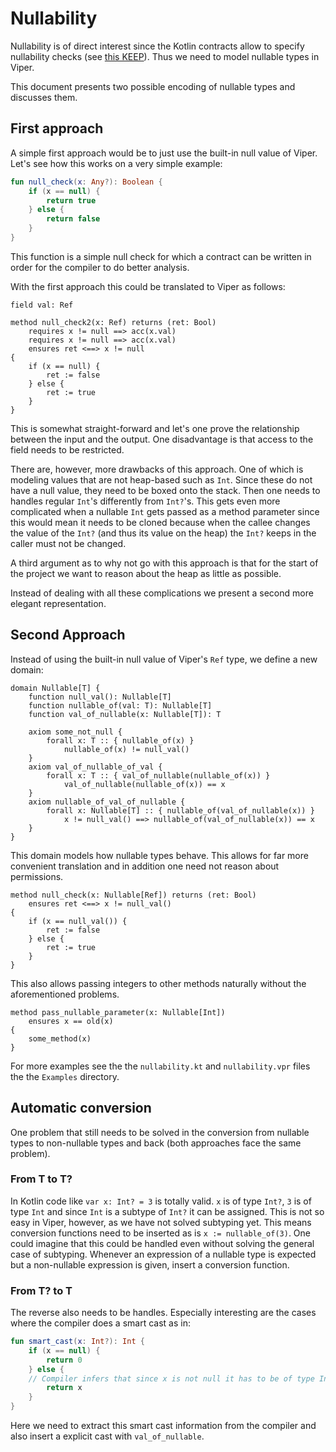 # Nullability

Nullability is of direct interest since the Kotlin contracts allow to specify
nullability checks (see [this KEEP][1]). Thus we need to model nullable types in
Viper.

This document presents two possible encoding of nullable types and discusses
them.

## First approach

A simple first approach would be to just use the built-in null value of Viper.
Let's see how this works on a very simple example:

```kotlin
fun null_check(x: Any?): Boolean {
    if (x == null) {
        return true
    } else {
        return false
    }
}
```

This function is a simple null check for which a contract can be written in
order for the compiler to do better analysis.

With the first approach this could be translated to Viper as follows:

```viper
field val: Ref

method null_check2(x: Ref) returns (ret: Bool) 
    requires x != null ==> acc(x.val)
    requires x != null ==> acc(x.val)
    ensures ret <==> x != null
{
    if (x == null) {
        ret := false
    } else {
        ret := true
    }
}
```

This is somewhat straight-forward and let's one prove the relationship between
the input and the output. One disadvantage is that access to the field needs to
be restricted.

There are, however, more drawbacks of this approach. One of which is modeling
values that are not heap-based such as `Int`. Since these do not have a null
value, they need to be boxed onto the stack. Then one needs to handles regular
`Int`'s differently from `Int?`'s. This gets even more complicated when a
nullable `Int` gets passed as a method parameter since this would mean it needs
to be cloned because when the callee changes the value of the `Int?` (and thus
its value on the heap) the `Int?` keeps in the caller must not be changed.

A third argument as to why not go with this approach is that for the start of
the project we want to reason about the heap as little as possible.

Instead of dealing with all these complications we present a second more elegant
representation.


[1]: https://github.com/Kotlin/KEEP/blob/3490e847fe51aa6deb869654029a5a514638700e/proposals/kotlin-contracts.md

## Second Approach

Instead of using the built-in null value of Viper's `Ref` type, we define a new
domain:

```viper
domain Nullable[T] {
    function null_val(): Nullable[T]
    function nullable_of(val: T): Nullable[T]
    function val_of_nullable(x: Nullable[T]): T

    axiom some_not_null {
        forall x: T :: { nullable_of(x) }
            nullable_of(x) != null_val()
    }
    axiom val_of_nullable_of_val {
        forall x: T :: { val_of_nullable(nullable_of(x)) }
            val_of_nullable(nullable_of(x)) == x
    }
    axiom nullable_of_val_of_nullable {
        forall x: Nullable[T] :: { nullable_of(val_of_nullable(x)) }
            x != null_val() ==> nullable_of(val_of_nullable(x)) == x
    }
}
```

This domain models how nullable types behave. This allows for far more
convenient translation and in addition one need not reason about permissions.

```viper
method null_check(x: Nullable[Ref]) returns (ret: Bool)
    ensures ret <==> x != null_val()
{
    if (x == null_val()) {
        ret := false
    } else {
        ret := true
    }
}
```

This also allows passing integers to other methods naturally without the
aforementioned problems.

```viper
method pass_nullable_parameter(x: Nullable[Int])
    ensures x == old(x)
{
    some_method(x)
}
```

For more examples see the the `nullability.kt` and `nullability.vpr` files the
the `Examples` directory.


## Automatic conversion

One problem that still needs to be solved in the conversion from nullable types
to non-nullable types and back (both approaches face the same problem).

### From T to T?

In Kotlin code like `var x: Int? = 3` is totally valid. `x` is of type `Int?`,
`3` is of type `Int` and since `Int` is a subtype of `Int?` it can be assigned.
This is not so easy in Viper, however, as we have not solved subtyping yet. This
means conversion functions need to be inserted as is `x := nullable_of(3)`. One
could imagine that this could be handled even without solving the general case
of subtyping. Whenever an expression of a nullable type is expected but a
non-nullable expression is given, insert a conversion function.

### From T? to T

The reverse also needs to be handles. Especially interesting are the cases where
the compiler does a smart cast as in:

```kotlin
fun smart_cast(x: Int?): Int {
    if (x == null) {
        return 0
    } else {
    // Compiler infers that since x is not null it has to be of type Int.
        return x
    }
}
```

Here we need to extract this smart cast information from the compiler and also
insert a explicit cast with `val_of_nullable`.